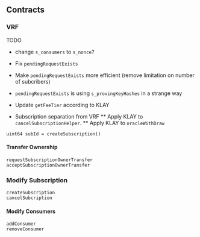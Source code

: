 ## Contracts

### VRF

TODO
* change `s_consumers` to `s_nonce`?
* Fix `pendingRequestExists`
* Make `pendingRequestExists` more efficient (remove limitation on number of subcribers)
* `pendingRequestExists` is using `s_provingKeyHashes` in a strange way
* Update `getFeeTier` according to KLAY

* Subscription separation from VRF
** Apply KLAY to `cancelSubscriptionHelper`.
** Apply KLAY to `oracleWithDraw`

```
uint64 subId = createSubscription()

```

#### Transfer Ownership
```
requestSubscriptionOwnerTransfer
acceptSubscriptionOwnerTransfer
```

### Modify Subscription

```
createSubscription
cancelSubcription
```

#### Modify Consumers

```
addConsumer
removeConsumer
```

